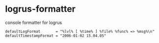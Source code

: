 # logrus-formatter

console formatter for logrus

```
defaultLogFormat       = "%lvl% [ %time% ] %file% %func% => %msg%\n"
defaultTimestampFormat = "2006-01-02 15.04.05"
```

